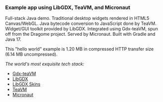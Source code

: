### Example app using LibGDX, TeaVM, and Micronaut

Full-stack Java demo. Traditional desktop widgets rendered in HTML5 Canvas/WebGL. Java bytecode conversion to JavaScript done by TeaVM. Widget/GUI toolkit provided by LibGDX. Integrated using Gdx-teaVM, spun off from the Dragome project. Served by Micronaut. Built with Gradle and Java 17.

This "hello world" example is 1.20 MB in compressed HTTP transfer size (6.14 MB uncompressed). 

*The world's most exquisite tech stack:*
- [Gdx-teaVM](https://github.com/xpenatan/gdx-teavm)
- [LibGDX](https://github.com/libgdx/libgdx)
- [LibGDX Skins](https://github.com/czyzby/gdx-skins)
- [TeaVM](https://github.com/konsoletyper/teavm)
- [Micronaut](https://github.com/micronaut-projects/micronaut-core)
